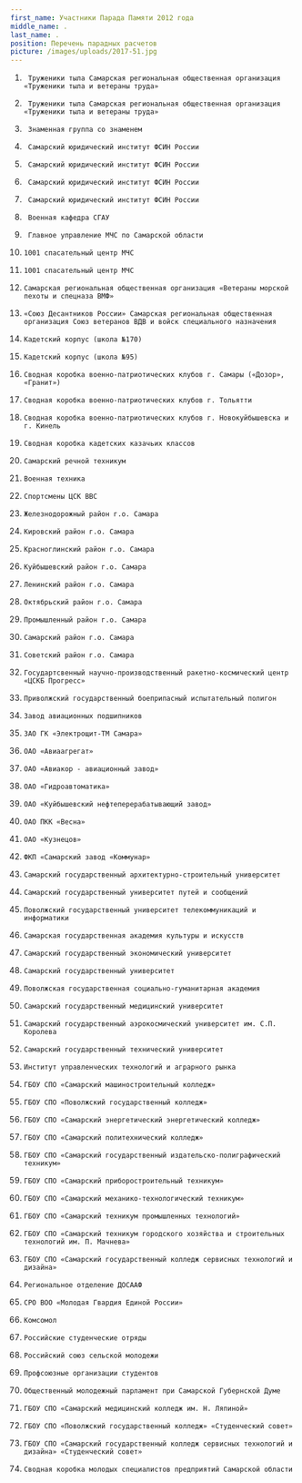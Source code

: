 ```yaml
---
first_name: Участники Парада Памяти 2012 года
middle_name: .
last_name: .
position: Перечень парадных расчетов
picture: /images/uploads/2017-51.jpg
---
```

1.		Труженики тыла Самарская региональная общественная организация «Труженики тыла и ветераны труда»
2.		Труженики тыла Самарская региональная общественная организация «Труженики тыла и ветераны труда»
3.		Знаменная группа со знаменем
4.		Самарский юридический институт ФСИН России
5.		Самарский юридический институт ФСИН России
6.		Самарский юридический институт ФСИН России
7.		Самарский юридический институт ФСИН России
8.		Военная кафедра СГАУ
9.		Главное управление МЧС по Самарской области
10.		1001 спасательный центр МЧС
11.		1001 спасательный центр МЧС
12.		Самарская региональная общественная организация «Ветераны морской пехоты и спецназа ВМФ»
13.		«Союз Десантников России» Самарская региональная общественная организация Союз ветеранов ВДВ и войск специального назначения
14.		Кадетский корпус (школа №170)
15.		Кадетский корпус (школа №95)
16.		Сводная коробка военно-патриотических клубов г. Самары («Дозор», «Гранит»)
17.		Сводная коробка военно-патриотических клубов г. Тольятти
18.		Сводная коробка военно-патриотических клубов г. Новокуйбышевска и г. Кинель
19.		Сводная коробка кадетских казачьих классов
20.		Самарский речной техникум
21.		Военная техника
22.		Спортсмены ЦСК ВВС
23.		Железнодорожный район г.о. Самара
24.		Кировский район г.о. Самара
25.		Красноглинский район г.о. Самара
26.		Куйбышевский район г.о. Самара
27.		Ленинский район г.о. Самара
28.		Октябрьский район г.о. Самара
29.		Промышленный район г.о. Самара
30.		Самарский район г.о. Самара
31.		Советский район г.о. Самара
32.		Государтсвенный научно-производственный ракетно-космический центр «ЦСКБ Прогресс»
33.		Приволжский государственный боеприпасный испытательный полигон
34.		Завод авиационных подшипников
35.		ЗАО ГК «Электрощит-ТМ Самара»
36.		ОАО «Авиаагрегат»
37.		ОАО «Авиакор - авиационный завод»
38.		ОАО «Гидроавтоматика»
39.		ОАО «Куйбышевский нефтеперерабатывающий завод»
40.		ОАО ПКК «Весна»
41.		ОАО «Кузнецов»
42.		ФКП «Самарский завод «Коммунар»
43.		Самарский государственный архитектурно-строительный университет
44.		Самарский государственный университет путей и сообщений
45.		Поволжский государственный университет телекоммуникаций и информатики
46.		Самарская государственная академия культуры и искусств
47.		Самарский государственный экономический университет
48.		Самарский государственный университет
49.		Поволжская государственная социально-гуманитарная академия
50.		Самарский государственный медицинский университет
51.		Самарский государственный аэрокосмический университет им. С.П. Королева
52.		Самарский государственный технический университет
53.		Институт управленческих технологий и аграрного рынка
54.		ГБОУ СПО «Самарский машиностроительный колледж»
55.		ГБОУ СПО «Поволжский государственный колледж»
56.		ГБОУ СПО «Самарский энергетический энергетический колледж»
57.		ГБОУ СПО «Самарский политехнический колледж»
58.		ГБОУ СПО «Самарский государственный издательско-полиграфический техникум»
59.		ГБОУ СПО «Самарский приборостроительный техникум»
60.		ГБОУ СПО «Самарский механико-технологический техникум»
61.		ГБОУ СПО «Самарский техникум промышленных технологий»
62.		ГБОУ СПО «Самарский техникум городского хозяйства и строительных технологий им. П. Мачнева»
63.		ГБОУ СПО «Самарский государственный колледж сервисных технологий и дизайна»
64.		Региональное отделение ДОСААФ
65.		СРО ВОО «Молодая Гвардия Единой России»
66.		Комсомол
67.		Российские студенческие отряды
68.		Российский союз сельской молодежи
69.		Профсоюзные организации студентов
70.		Общественный молодежный парламент при Самарской Губернской Думе
71.		ГБОУ СПО «Самарский медицинский колледж им. Н. Ляпиной»
72.		ГБОУ СПО «Поволжский государственный колледж» «Студенческий совет»
73.		ГБОУ СПО «Самарский государственный колледж сервисных технологий и дизайна» «Студенческий совет»
74.		Сводная коробка молодых специалистов предприятий Самарской области
